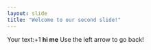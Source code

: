 ```yaml
---
layout: slide
title: "Welcome to our second slide!"
---
```

Your text:+1 **hi me** 
Use the left arrow to go back!

